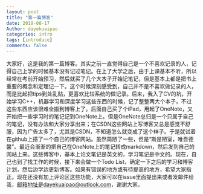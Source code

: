 ```yaml
---
layout: post
title: "第一篇博客"
date: 2019-08-17
Author: dayekuaipao
categories: intro
tags: [introduce]
comments: false
---
```


大家好，这是我的第一篇博客。其实之前一直觉得自己是一个不喜欢记录的人，记得自己上学的时候基本没有记过笔记。在上了大学之后，由于上课基本不听，所以经常在考前开始预习，然后就买了几个大本子开始记笔记，但是基本上都是把书上重要的概念和定理记一下。这个时候深刻感受到，自己并不是不喜欢做记录的人，而是比起把tips到处乱贴，更喜欢比较系统的做记录。后来，我入了CV的坑，开始学习C++，机器学习和深度学习这些东西的时候，记了整整两大个本子，不过这些东西应该很难全搬到博客上了。后面自己买了个iPad，用起了OneNote，又开始把一些学习时的笔记记到OneNote上。但是OneNote总归是一个只属于自己的笔记，没有办法和大家分享出来；在CSDN这些网站上写博客又总是感觉不舒服，因为广告太多了，尤其是CSDN，不知道怎么就变成了这个样子。于是就试着在github上搭了一个自己的博客网站。虽然简陋了一些，但是“斯是陋室，唯吾德馨”。最近会渐渐的把自己在OneNote上的笔记转成markdown，然后发到自己的网站上来。这些博客中，基本上论文笔记是英文的，学习笔记是中文的。现在，自己也到了找工作的时候，接下来会做一个Todo List，确定一下之后的学习和博客计划，然后边学边更新博客。如果有错误的地方或有待提高的地方，希望大家指正。现在还没有加上评论区这些功能，大家可以在issue里面提出来或者发邮件给我，邮箱地址是dayekuaipao@outlook.com，谢谢大家。